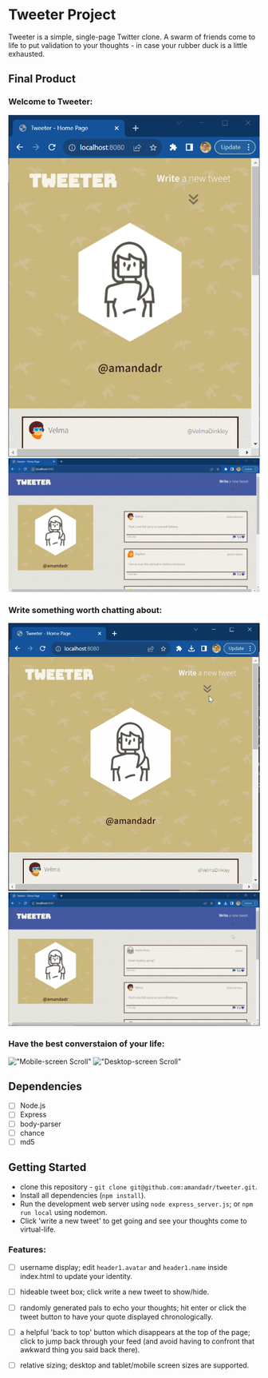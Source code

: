 # Tweeter Project

Tweeter is a simple, single-page Twitter clone. A swarm of friends come to life to put validation to your thoughts - in case your rubber duck is a little exhausted.

## Final Product
### Welcome to Tweeter:
!["Mobile-screen Home Page"](https://github.com/amandadr/tweeter/blob/master/docs/mobile_welcome.png?raw=true)
!["Desktop-screen Home Page"](https://github.com/amandadr/tweeter/blob/master/docs/desktop_welcome.png?raw=true)

### Write something worth chatting about:
!["Mobile-screen Create Tweet"](https://github.com/amandadr/tweeter/blob/master/docs/mobile_tweet.gif?raw=true)
!["Desktop-screen Creat Tweet"](https://github.com/amandadr/tweeter/blob/master/docs/desktop_tweet.gif?raw=true)

### Have the best converstaion of your life:
!["Mobile-screen Scroll"](https://github.com/amandadr/tweeter/blob/master/docs/mobile_scroll.gif?raw=true)
!["Desktop-screen Scroll"](https://github.com/amandadr/tweeter/blob/master/docs/desktop_scroll.gif?raw=true)


## Dependencies

- [ ] Node.js
- [ ] Express
- [ ] body-parser
- [ ] chance
- [ ] md5

## Getting Started

- clone this repository - `git clone git@github.com:amandadr/tweeter.git`.
- Install all dependencies (`npm install`).
- Run the development web server using `node express_server.js`; or `npm run local` using nodemon.
- Click 'write a new tweet' to get going and see your thoughts come to virtual-life.


### Features:
- [ ] username display; edit `header1.avatar` and `header1.name` inside index.html to update your identity.
- [ ] hideable tweet box; click write a new tweet to show/hide.
- [ ] randomly generated pals to echo your thoughts; hit enter or click the tweet button to have your quote displayed chronologically.
- [ ] a helpful 'back to top' button which disappears at the top of the page; click to jump back through your feed (and avoid having to confront that awkward thing you said back there).
- [ ] relative sizing; desktop and tablet/mobile screen sizes are supported.

